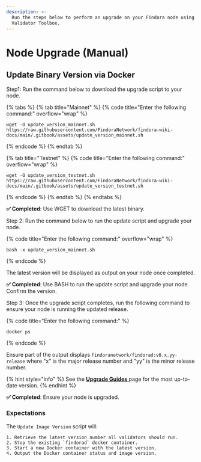 ```yaml
---
description: >-
  Run the steps below to perform an upgrade on your Findora node using the
  Validator Toolbox.
---
```


# Node Upgrade (Manual)

## Update Binary Version via Docker[​](https://wiki.findora.org/docs/validators/update-version#update-image-version) <a href="#update-image-version" id="update-image-version"></a>

Step1: Run the command below to download the upgrade script to your node.

{% tabs %}
{% tab title="Mainnet" %}
{% code title="Enter the following command:" overflow="wrap" %}
```
wget -O update_version_mainnet.sh https://raw.githubusercontent.com/FindoraNetwork/findora-wiki-docs/main/.gitbook/assets/update_version_mainnet.sh
```
{% endcode %}
{% endtab %}

{% tab title="Testnet" %}
{% code title="Enter the following command:" overflow="wrap" %}
```
wget -O update_version_testnet.sh https://raw.githubusercontent.com/FindoraNetwork/findora-wiki-docs/main/.gitbook/assets/update_version_testnet.sh
```
{% endcode %}
{% endtab %}
{% endtabs %}

**✅ Completed**: Use WGET to download the latest binary.

Step 2: Run the command below to run the update script and upgrade your node.

{% code title="Enter the following command:" overflow="wrap" %}
```
bash -x update_version_mainnet.sh
```
{% endcode %}

The latest version will be displayed as output on your node once completed.

**✅ Completed**: Use BASH to run the update script and upgrade your node. Confirm the version.

Step 3: Once the upgrade script completes, run the following command to ensure your node is running the updated release.

{% code title="Enter the following command:" %}
```
docker ps
```
{% endcode %}

Ensure part of the output displays `findoranetwork/findorad:v0.x.yy-release` where "x" is the major release number and "yy" is the minor release number.&#x20;

{% hint style="info" %}
See the [**Upgrade Guides** ](./)page for the most up-to-date version.
{% endhint %}

**✅ Completed**: Ensure your node is upgraded.

### Expectations

The `Update Image Version` script will:

```
1. Retrieve the latest version number all validators should run.
2. Stop the existing `findorad` docker container.
3. Start a new Docker container with the latest version.
4. Output the Docker container status and image version.
```
